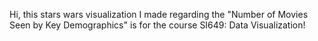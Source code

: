 Hi, this stars wars visualization I made regarding the "Number of Movies Seen by Key Demographics" is for the course SI649: Data Visualization!
